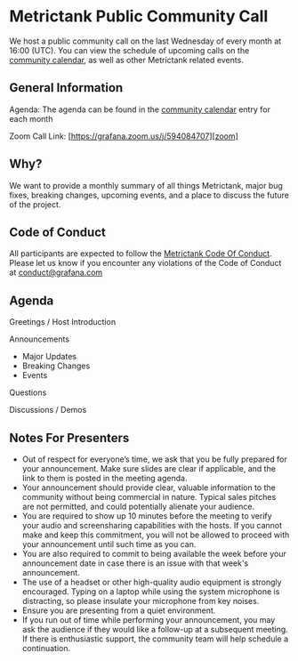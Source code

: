 # Metrictank Public Community Call

We host a public community call on the last Wednesday of every month at 16:00 (UTC). You can view the schedule of upcoming calls on the [community calendar][calendar], as well as other Metrictank related events.

## General Information

Agenda: The agenda can be found in the [community calendar][calendar] entry for each month

Zoom Call Link: [https://grafana.zoom.us/j/594084707][zoom]

## Why?

We want to provide a monthly summary of all things Metrictank, major bug fixes, breaking changes, upcoming events, and a place to discuss the future of the project.

## Code of Conduct

All participants are expected to follow the [Metrictank Code Of Conduct][coc]. Please let us know if you encounter any violations of the Code of Conduct at conduct@grafana.com

## Agenda

Greetings / Host Introduction

Announcements

* Major Updates
* Breaking Changes
* Events

Questions

Discussions / Demos

## Notes For Presenters

* Out of respect for everyone’s time, we ask that you be fully prepared for your announcement. Make sure slides are clear if applicable, and the link to them is posted in the meeting agenda.
* Your announcement should provide clear, valuable information to the community without being commercial in nature. Typical sales pitches are not permitted, and could potentially alienate your audience.
* You are required to show up 10 minutes before the meeting to verify your audio and screensharing capabilities with the hosts. If you cannot make and keep this commitment, you will not be allowed to proceed with your announcement until such time as you can.
* You are also required to commit to being available the week before your announcement date in case there is an issue with that week's announcement.
* The use of a headset or other high-quality audio equipment is strongly encouraged. Typing on a laptop while using the system microphone is distracting, so please insulate your microphone from key noises.
* Ensure you are presenting from a quiet environment.
* If you run out of time while performing your announcement, you may ask the audience if they would like a follow-up at a subsequent meeting. If there is enthusiastic support, the community team will help schedule a continuation.

[coc]: https://github.com/grafana/grafana/blob/master/CODE_OF_CONDUCT.md
[calendar]: https://https://calendar.google.com/calendar/embed?src=grafana.com_n57lluqpn4h4edroeje6199o00%40group.calendar.google.com
[zoom]: https://grafana.zoom.us/j/594084707
